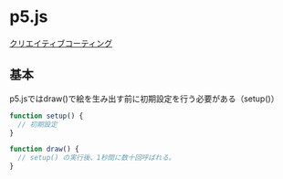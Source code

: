 # p5.js
[クリエイティブコーティング](https://zenn.dev/baroqueengine/books/a19140f2d9fc1a)

## 基本

p5.jsではdraw()で絵を生み出す前に初期設定を行う必要がある（setup()）

```js
function setup() {
  // 初期設定
}

function draw() {
  // setup() の実行後、1秒間に数十回呼ばれる。
}
```
